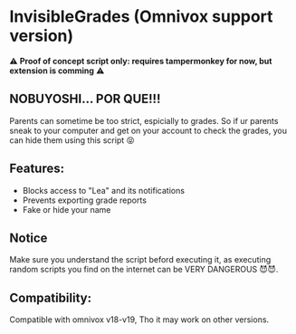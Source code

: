 # InvisibleGrades (Omnivox support version)

⚠️ **Proof of concept script only: requires tampermonkey for now, but extension is comming** ⚠️

## NOBUYOSHI... POR QUE!!!
Parents can sometime be too strict, espicially to grades. So if ur parents sneak to your computer and get on your account to check the grades, you can hide them using this script 😝

## Features:
- Blocks access to "Lea" and its notifications
- Prevents exporting grade reports
- Fake or hide your name

## Notice
Make sure you understand the script beford executing it, as executing random scripts you find on the internet can be VERY DANGEROUS 😈😈.

## Compatibility:
Compatible with omnivox v18-v19, Tho it may work on other versions.
